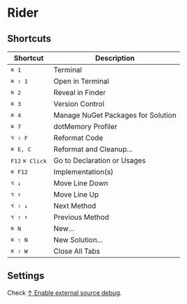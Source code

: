 # Rider

## Shortcuts

| Shortcut                          | Description                        |
| --------------------------------- | ---------------------------------- |
| <kbd>⌘ 1 </kbd>                   | Terminal                           |
| <kbd>⌘ ⇧ 1 </kbd>                 | Open in Terminal                   |
| <kbd>⌘ 2 </kbd>                   | Reveal in Finder                   |
| <kbd>⌘ 3 </kbd>                   | Version Control                    |
| <kbd>⌘ 4 </kbd>                   | Manage NuGet Packages for Solution |
| <kbd>⌘ 7 </kbd>                   | dotMemory Profiler                 |
| <kbd>⌥ ⇧ F </kbd>                 | Reformat Code                      |
| <kbd>⌘ E, C </kbd>                | Reformat and Cleanup...            |
| <kbd>F12</kbd> <kbd>⌘ Click</kbd> | Go to Declaration or Usages        |
| <kbd>⌘ F12</kbd>                  | Implementation(s)                  |
| <kbd>⌥ ↓</kbd>                    | Move Line Down                     |
| <kbd>⌥ ↑</kbd>                    | Move Line Up                       |
| <kbd>⌥ ⇧ ↓</kbd>                  | Next Method                        |
| <kbd>⌥ ⇧ ↑</kbd>                  | Previous Method                    |
| <kbd>⌘ N</kbd>                    | New...                             |
| <kbd>⌘ ⇧ N</kbd>                  | New Solution...                    |
| <kbd>⌘ ⇧ W</kbd>                  | Close All Tabs                     |

## Settings

Check [↑ Enable external source debug](https://youtrack.jetbrains.com/issue/RIDER-33772/Debugger-does-not-stop-at-breakpoints-set-in-decompiled-code-of-external-library).
